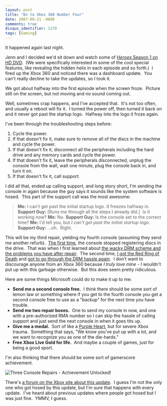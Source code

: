 ```yaml
---
layout: post
title: "On to Xbox 360 Number Four"
date: 2007-09-21 -0800
comments: true
disqus_identifier: 1270
tags: [Gaming]
---
```

It happened again last night.

Jenn and I decided we'd sit down and watch some of [*Heroes* Season 1 on
HD
DVD](http://www.amazon.com/gp/product/B000QTD5TS?ie=UTF8&tag=mhsvortex&linkCode=as2&camp=1789&creative=9325&creativeASIN=B000QTD5TS). 
(We were specifically interested in some of the cool special features,
like revealing the hidden helix in each episode and so forth.)  I fired
up the Xbox 360 and noticed there was a dashboard update.  You can't
really decline to take the updates, so I took it.

We got about halfway into the first episode when the screen froze. 
Picture still on the screen, but not moving and no sound coming out.

Well, sometimes crap happens, and I've accepted that.  It's not too
often, and usually a reboot will fix it.  I turned the power off, then
turned it back on and it never got past the startup logo.  Halfway into
the logo it froze again.

I've been through the troubleshooting steps before:

1.  Cycle the power.
2.  If that doesn't fix it, make sure to remove all of the discs in the
    machine and cycle the power.
3.  If that doesn't fix it, disconnect all the peripherals including the
    hard drive and any memory cards and cycle the power.
4.  If that doesn't fix it, leave the peripherals disconnected, unplug
    the console from the wall, wait one minute, plug the console back
    in, and turn it on.
5.  If that doesn't fix it, call support.

I did all that, ended up calling support, and long story short, I'm
sending the console in again because the guy says it sounds like the
system software is hosed.  This part of the support call was the most
awesome:

> **Me:** I can't get past the initial startup logo. It freezes halfway
> in.
>  **Support Guy:** [Runs me through all the steps I already did.]  Is
> it working now?
>  **Me:** No.
>  **Support Guy:** Is the console set to the correct time?
>  **Me:** I'd tell you, but *I can't get past the initial startup
> logo*.
>  **Support Guy:** ...oh.  Right.

This will be my third repair, yielding my fourth console (assuming they
send me another refurb).  [The first
time](/archive/2006/07/24/caketastic-30th.aspx), the console stopped
registering discs in the drive.  That was when I first learned about
[the wacky DRM scheme and the problems you have after
repair](/archive/2006/08/10/xbox-live-arcade-got-drm-all-wrong.aspx). 
The second time, [I got the Red Ring of
Death](/archive/2007/04/10/xbox-360-red-ring-of-death.aspx) and [got to
go through the DRM hassle
again](/archive/2007/04/27/xbox-live-marketplace-still-has-drm-troubles.aspx). 
I don't want to discourage anyone from an Xbox 360 because *I truly love
mine* - I wouldn't put up with this garbage otherwise.  But this does
seem pretty ridiculous.

Here are some things Microsoft could do to make it up to me:

-   **Send me a second console free.**  I think there should be some
    sort of lemon law or something where if you get to the fourth
    console you get a second console free to use as a "backup" for the
    next time you have trouble.
-   **Send me two repair boxes.**  One to send my console in now, and
    one with a pre-authorized RMA number so I can skip the hassle of
    calling support and just send the next console in when it goes tits
    up.
-   **Give me a medal.**  Sort of like a [Purple
    Heart](http://en.wikipedia.org/wiki/Purple_Heart), but for severe
    Xbox trauma.  Something that says, "We know you've put up with a
    lot, and we want to recognize you as one of the die-hards."
-   **Free Xbox Live Gold for life.**  And maybe a couple of games, just
    for being a good sport.

I'm also thinking that there should be some sort of gamerscore
achievement.

![Three Console Repairs - Achievement
Unlocked!](https://hyqi8g.dm1.livefilestore.com/y2pj_prSo5VXYVqDeJl3gnS3NWANh5S6kSgF2EWCdEvJlVL_fnoBLRU3t8WJJhlBgitnaQr7C8XKY0mn3gYjZ-k71yUdsp5SFYCvUH35Iy9Ggs/20070921achievement.gif?psid=1)

There's [a forum on the Xbox site about this
update](http://forums.xbox.com/15627101/ShowPost.aspx).  I guess I'm not
the only one who got hosed by this update, but I'm sure that happens
with every update.  I've heard about previous updates where people got
hosed but I was just fine.  YMMV, I guess.

